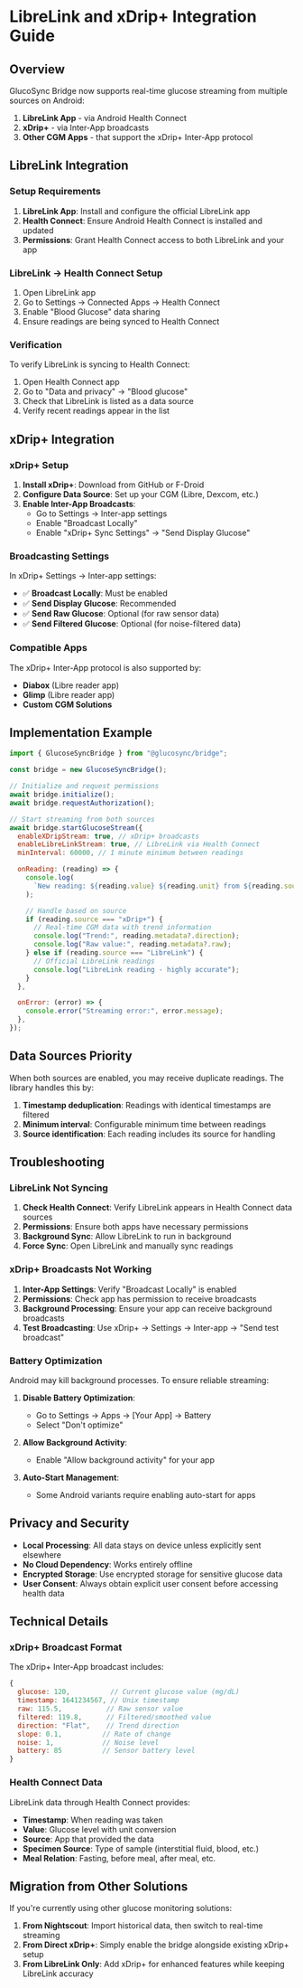 # LibreLink and xDrip+ Integration Guide

## Overview

GlucoSync Bridge now supports real-time glucose streaming from multiple sources on Android:

1. **LibreLink App** - via Android Health Connect
2. **xDrip+** - via Inter-App broadcasts
3. **Other CGM Apps** - that support the xDrip+ Inter-App protocol

## LibreLink Integration

### Setup Requirements

1. **LibreLink App**: Install and configure the official LibreLink app
2. **Health Connect**: Ensure Android Health Connect is installed and updated
3. **Permissions**: Grant Health Connect access to both LibreLink and your app

### LibreLink → Health Connect Setup

1. Open LibreLink app
2. Go to Settings → Connected Apps → Health Connect
3. Enable "Blood Glucose" data sharing
4. Ensure readings are being synced to Health Connect

### Verification

To verify LibreLink is syncing to Health Connect:

1. Open Health Connect app
2. Go to "Data and privacy" → "Blood glucose"
3. Check that LibreLink is listed as a data source
4. Verify recent readings appear in the list

## xDrip+ Integration

### xDrip+ Setup

1. **Install xDrip+**: Download from GitHub or F-Droid
2. **Configure Data Source**: Set up your CGM (Libre, Dexcom, etc.)
3. **Enable Inter-App Broadcasts**:
   - Go to Settings → Inter-app settings
   - Enable "Broadcast Locally"
   - Enable "xDrip+ Sync Settings" → "Send Display Glucose"

### Broadcasting Settings

In xDrip+ Settings → Inter-app settings:

- ✅ **Broadcast Locally**: Must be enabled
- ✅ **Send Display Glucose**: Recommended
- ✅ **Send Raw Glucose**: Optional (for raw sensor data)
- ✅ **Send Filtered Glucose**: Optional (for noise-filtered data)

### Compatible Apps

The xDrip+ Inter-App protocol is also supported by:

- **Diabox** (Libre reader app)
- **Glimp** (Libre reader app)
- **Custom CGM Solutions**

## Implementation Example

```javascript
import { GlucoseSyncBridge } from "@glucosync/bridge";

const bridge = new GlucoseSyncBridge();

// Initialize and request permissions
await bridge.initialize();
await bridge.requestAuthorization();

// Start streaming from both sources
await bridge.startGlucoseStream({
  enableXDripStream: true, // xDrip+ broadcasts
  enableLibreLinkStream: true, // LibreLink via Health Connect
  minInterval: 60000, // 1 minute minimum between readings

  onReading: (reading) => {
    console.log(
      `New reading: ${reading.value} ${reading.unit} from ${reading.source}`
    );

    // Handle based on source
    if (reading.source === "xDrip+") {
      // Real-time CGM data with trend information
      console.log("Trend:", reading.metadata?.direction);
      console.log("Raw value:", reading.metadata?.raw);
    } else if (reading.source === "LibreLink") {
      // Official LibreLink readings
      console.log("LibreLink reading - highly accurate");
    }
  },

  onError: (error) => {
    console.error("Streaming error:", error.message);
  },
});
```

## Data Sources Priority

When both sources are enabled, you may receive duplicate readings. The library handles this by:

1. **Timestamp deduplication**: Readings with identical timestamps are filtered
2. **Minimum interval**: Configurable minimum time between readings
3. **Source identification**: Each reading includes its source for handling

## Troubleshooting

### LibreLink Not Syncing

1. **Check Health Connect**: Verify LibreLink appears in Health Connect data sources
2. **Permissions**: Ensure both apps have necessary permissions
3. **Background Sync**: Allow LibreLink to run in background
4. **Force Sync**: Open LibreLink and manually sync readings

### xDrip+ Broadcasts Not Working

1. **Inter-App Settings**: Verify "Broadcast Locally" is enabled
2. **Permissions**: Check app has permission to receive broadcasts
3. **Background Processing**: Ensure your app can receive background broadcasts
4. **Test Broadcasting**: Use xDrip+ → Settings → Inter-app → "Send test broadcast"

### Battery Optimization

Android may kill background processes. To ensure reliable streaming:

1. **Disable Battery Optimization**:

   - Go to Settings → Apps → [Your App] → Battery
   - Select "Don't optimize"

2. **Allow Background Activity**:

   - Enable "Allow background activity" for your app

3. **Auto-Start Management**:
   - Some Android variants require enabling auto-start for apps

## Privacy and Security

- **Local Processing**: All data stays on device unless explicitly sent elsewhere
- **No Cloud Dependency**: Works entirely offline
- **Encrypted Storage**: Use encrypted storage for sensitive glucose data
- **User Consent**: Always obtain explicit user consent before accessing health data

## Technical Details

### xDrip+ Broadcast Format

The xDrip+ Inter-App broadcast includes:

```javascript
{
  glucose: 120,          // Current glucose value (mg/dL)
  timestamp: 1641234567, // Unix timestamp
  raw: 115.5,           // Raw sensor value
  filtered: 119.8,      // Filtered/smoothed value
  direction: "Flat",    // Trend direction
  slope: 0.1,          // Rate of change
  noise: 1,            // Noise level
  battery: 85          // Sensor battery level
}
```

### Health Connect Data

LibreLink data through Health Connect provides:

- **Timestamp**: When reading was taken
- **Value**: Glucose level with unit conversion
- **Source**: App that provided the data
- **Specimen Source**: Type of sample (interstitial fluid, blood, etc.)
- **Meal Relation**: Fasting, before meal, after meal, etc.

## Migration from Other Solutions

If you're currently using other glucose monitoring solutions:

1. **From Nightscout**: Import historical data, then switch to real-time streaming
2. **From Direct xDrip+**: Simply enable the bridge alongside existing xDrip+ setup
3. **From LibreLink Only**: Add xDrip+ for enhanced features while keeping LibreLink accuracy
